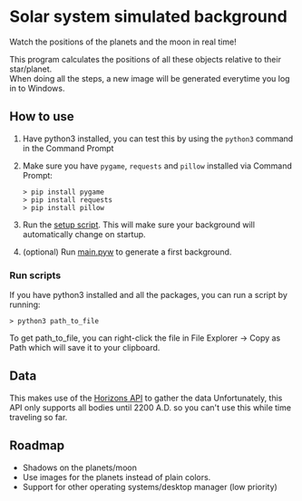 # Solar system simulated background

Watch the positions of the planets and the moon in real time!

This program calculates the positions of all these objects relative to their star/planet.  
When doing all the steps, a new image will be generated everytime you log in to Windows.
## How to use
1. Have python3 installed, you can test this by using the  `python3` command in the Command Prompt
2. Make sure you have `pygame`, `requests` and `pillow` installed via Command Prompt:
    ```
    > pip install pygame
    > pip install requests
    > pip install pillow
    ```

3. Run the [setup script](python_scripts/setup.py). This will make sure your background will automatically change on startup.
4. (optional) Run [main.pyw](python_scripts/main.pyw) to generate a first background.

### Run scripts
If you have python3 installed and all the packages, you can run a script by running:
```
> python3 path_to_file
```
To get path_to_file, you can right-click the file in File Explorer -> Copy as Path which will save it to your clipboard.

## Data

This makes use of the [Horizons API](https://ssd-api.jpl.nasa.gov/doc/horizons.html) to gather the data
Unfortunately, this API only supports all bodies until 2200 A.D. so you can't use this while time traveling so far.

## Roadmap
* Shadows on the planets/moon
* Use images for the planets instead of plain colors.
* Support for other operating systems/desktop manager (low priority)
